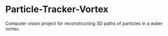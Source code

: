 # Particle-Tracker-Vortex
Computer vision project for reconstructing 3D paths of particles in a water vortex.
